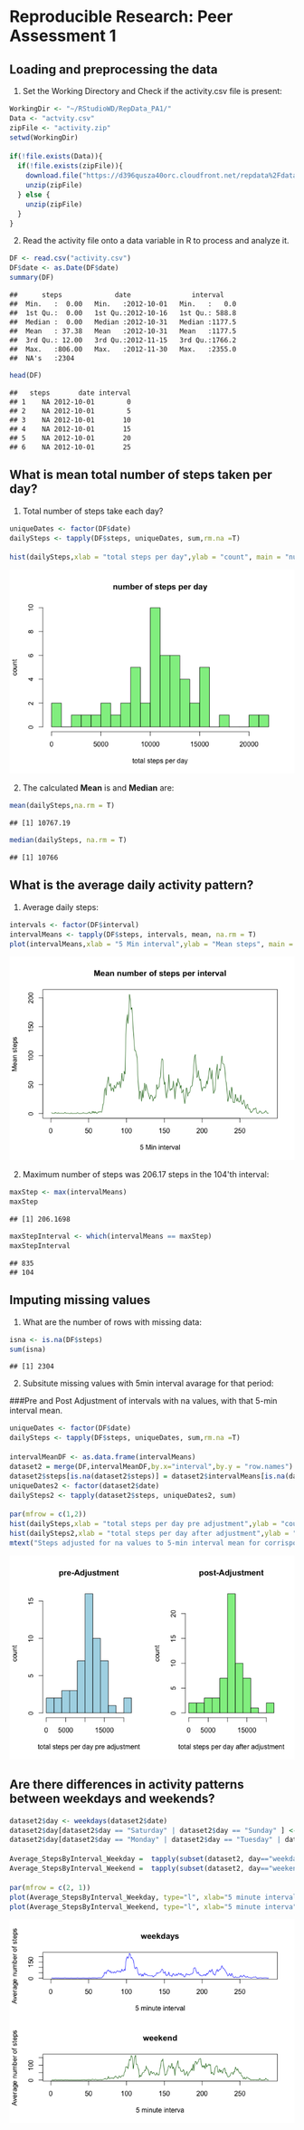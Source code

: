 # Reproducible Research: Peer Assessment 1

## Loading and preprocessing the data
1. Set the Working Directory and Check if the activity.csv file is present:

```r
WorkingDir <- "~/RStudioWD/RepData_PA1/"
Data <- "actvity.csv"
zipFile <- "activity.zip"
setwd(WorkingDir)

if(!file.exists(Data)){
  if(!file.exists(zipFile)){
    download.file("https://d396qusza40orc.cloudfront.net/repdata%2Fdata%2Factivity.zip", destfile = "~/RStudioWD//RepData_PA1/",method = "curl")
    unzip(zipFile)
  } else {
    unzip(zipFile)
  }
}
```

2. Read the activity file onto a data variable in R to process and analyze it.

```r
DF <- read.csv("activity.csv")
DF$date <- as.Date(DF$date)
summary(DF)
```

```
##      steps             date               interval     
##  Min.   :  0.00   Min.   :2012-10-01   Min.   :   0.0  
##  1st Qu.:  0.00   1st Qu.:2012-10-16   1st Qu.: 588.8  
##  Median :  0.00   Median :2012-10-31   Median :1177.5  
##  Mean   : 37.38   Mean   :2012-10-31   Mean   :1177.5  
##  3rd Qu.: 12.00   3rd Qu.:2012-11-15   3rd Qu.:1766.2  
##  Max.   :806.00   Max.   :2012-11-30   Max.   :2355.0  
##  NA's   :2304
```

```r
head(DF)
```

```
##   steps       date interval
## 1    NA 2012-10-01        0
## 2    NA 2012-10-01        5
## 3    NA 2012-10-01       10
## 4    NA 2012-10-01       15
## 5    NA 2012-10-01       20
## 6    NA 2012-10-01       25
```

## What is mean total number of steps taken per day?

1. Total number of steps take each day?


```r
uniqueDates <- factor(DF$date)
dailySteps <- tapply(DF$steps, uniqueDates, sum,rm.na =T)

hist(dailySteps,xlab = "total steps per day",ylab = "count", main = "number of steps per day", breaks = 20, col = "light green")
```

![](PA1_template_files/figure-html/stepsHistogram-1.png) 

2. The calculated **Mean** is and **Median** are:


```r
mean(dailySteps,na.rm = T)
```

```
## [1] 10767.19
```

```r
median(dailySteps, na.rm = T)
```

```
## [1] 10766
```
## What is the average daily activity pattern?
1. Average daily steps:


```r
intervals <- factor(DF$interval)
intervalMeans <- tapply(DF$steps, intervals, mean, na.rm = T)
plot(intervalMeans,xlab = "5 Min interval",ylab = "Mean steps", main = "Mean number of steps per interval", type = "l", col = "dark Green")
```

![](PA1_template_files/figure-html/unnamed-chunk-1-1.png) 

2. Maximum number of steps was 206.17 steps in the 104'th interval:

```r
maxStep <- max(intervalMeans)
maxStep
```

```
## [1] 206.1698
```

```r
maxStepInterval <- which(intervalMeans == maxStep)
maxStepInterval
```

```
## 835 
## 104
```
## Imputing missing values

1. What are the number of rows with missing data:


```r
isna <- is.na(DF$steps)
sum(isna)
```

```
## [1] 2304
```

2.  Subsitute missing values with 5min interval avarage for that period:

###Pre and Post Adjustment of intervals with na values, with that 5-min interval mean.


```r
uniqueDates <- factor(DF$date)
dailySteps <- tapply(DF$steps, uniqueDates, sum,rm.na =T)

intervalMeanDF <- as.data.frame(intervalMeans)
dataset2 = merge(DF,intervalMeanDF,by.x="interval",by.y = "row.names")
dataset2$steps[is.na(dataset2$steps)] = dataset2$intervalMeans[is.na(dataset2$steps)]
uniqueDates2 <- factor(dataset2$date)
dailySteps2 <- tapply(dataset2$steps, uniqueDates2, sum)

par(mfrow = c(1,2))
hist(dailySteps,xlab = "total steps per day pre adjustment",ylab = "count", main = "pre-Adjustment", breaks = 15, col = "light blue")
hist(dailySteps2,xlab = "total steps per day after adjustment",ylab = "count", main = "post-Adjustment", breaks = 15, col = "light green")
mtext("Steps adjusted for na values to 5-min interval mean for corrisponing interval mean",outer = TRUE)
```

![](PA1_template_files/figure-html/newDF-1.png) 

## Are there differences in activity patterns between weekdays and weekends?


```r
dataset2$day <- weekdays(dataset2$date)
dataset2$day[dataset2$day == "Saturday" | dataset2$day == "Sunday" ] <- "weekend"
dataset2$day[dataset2$day == "Monday" | dataset2$day == "Tuesday" | dataset2$day == "Wednesday"| dataset2$day == "Thursday" | dataset2$day == "Friday" ] <- "weekday"

Average_StepsByInterval_Weekday =  tapply(subset(dataset2, day=="weekday")$steps, subset(dataset2, day=="weekday")$interval, mean, na.rm=TRUE)
Average_StepsByInterval_Weekend =  tapply(subset(dataset2, day=="weekend")$steps, subset(dataset2, day=="weekend")$interval, mean, na.rm=TRUE)

par(mfrow = c(2, 1))
plot(Average_StepsByInterval_Weekday, type="l", xlab="5 minute interval", ylab="Average number of steps", main="weekdays", col = "blue")
plot(Average_StepsByInterval_Weekend, type="l", xlab="5 minute interva", ylab="Average number of steps", main="weekend", col = "dark green")
```

![](PA1_template_files/figure-html/weekday_weekend_Diff-1.png) 
